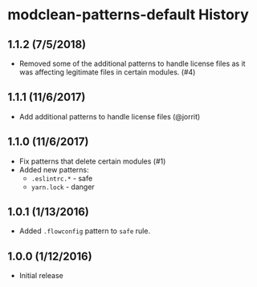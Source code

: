 # modclean-patterns-default History

## 1.1.2 (7/5/2018)
* Removed some of the additional patterns to handle license files as it was affecting legitimate files in certain modules. (#4)

## 1.1.1 (11/6/2017)
* Add additional patterns to handle license files (@jorrit)

## 1.1.0 (11/6/2017)
* Fix patterns that delete certain modules (#1)
* Added new patterns:
    - `.eslintrc.*` - safe
    - `yarn.lock` - danger

## 1.0.1 (1/13/2016)
* Added `.flowconfig` pattern to `safe` rule.

## 1.0.0 (1/12/2016)
* Initial release
